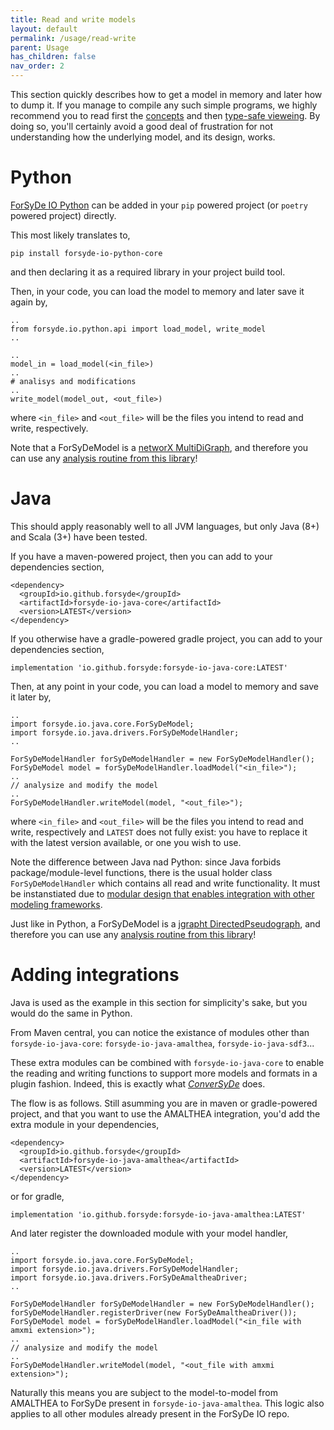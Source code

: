 ```yaml
---
title: Read and write models
layout: default
permalink: /usage/read-write
parent: Usage
has_children: false
nav_order: 2
---
```


This section quickly describes how to get a model in memory and later how to dump it. If you manage to compile
any such simple programs, we highly recommend you to read first the [concepts]({{site.baseurl}}/concepts) and then [type-safe vieweing]().
By doing so, you'll certainly avoid a good deal of frustration for not understanding how the underlying model,
and its design, works.

# Python

[ForSyDe IO Python](https://pypi.org/project/forsyde-io-python/)
can be added
in your `pip` powered project (or `poetry` powered project) directly.

This most likely translates to,

    pip install forsyde-io-python-core

and then declaring it as a required library in your project build tool.

Then, in your code, you can load the model to memory and later save it again by,

    ..
    from forsyde.io.python.api import load_model, write_model
    ..

    ..
    model_in = load_model(<in_file>)
    ..
    # analisys and modifications
    ..
    write_model(model_out, <out_file>)

where `<in_file>` and `<out_file>` will be the files you intend to read and write,
respectively. 

Note that a ForSyDeModel is a 
[networX MultiDiGraph](https://networkx.org/documentation/stable//reference/classes/multidigraph.html),
and therefore you can use any [analysis routine from this library](https://networkx.org/documentation/stable//reference/algorithms/index.html)!

# Java 

This should apply reasonably well to all JVM languages, but only
Java (8+) and Scala (3+) have been tested.

If you have a maven-powered project, then you can add to your dependencies section,

    <dependency>
      <groupId>io.github.forsyde</groupId>
      <artifactId>forsyde-io-java-core</artifactId>
      <version>LATEST</version>
    </dependency>

If you otherwise have a gradle-powered gradle project, you can add to your dependencies section,

    implementation 'io.github.forsyde:forsyde-io-java-core:LATEST'

Then, at any point in your code, you can load a model to memory and save it later by,

    ..
    import forsyde.io.java.core.ForSyDeModel;
    import forsyde.io.java.drivers.ForSyDeModelHandler;
    ..
    
    ForSyDeModelHandler forSyDeModelHandler = new ForSyDeModelHandler();
    ForSyDeModel model = forSyDeModelHandler.loadModel("<in_file>");
    ..
    // analysize and modify the model
    ..
    ForSyDeModelHandler.writeModel(model, "<out_file>");


where `<in_file>` and `<out_file>` will be the files you intend to read and write,
respectively and `LATEST` does not fully exist: you have to replace it with the latest
version available, or one you wish to use.

Note the difference between Java nad Python: since Java forbids package/module-level functions,
there is the usual holder class `ForSyDeModelHandler` which contains all read and write functionality.
It must be instanstiated due to [modular design that enables integration with other modeling frameworks]({{site.baseurl}}/usage/read-write#adding-integrations).

Just like in Python, a ForSyDeModel is a 
[jgrapht DirectedPseudograph](https://jgrapht.org/javadoc-1.3.1/org/jgrapht/graph/DirectedPseudograph.html),
and therefore you can use any [analysis routine from this library](https://jgrapht.org/guide/UserOverview#graph-algorithms)!

# Adding integrations

Java is used as the example in this section for simplicity's sake, but you would do the same in Python.

From Maven central, you can notice the existance of modules other than `forsyde-io-java-core`: `forsyde-io-java-amalthea`, `forsyde-io-java-sdf3`...

These extra modules can be combined with `forsyde-io-java-core` to enable the reading and writing functions to support more
models and formats in a plugin fashion. Indeed, this is exactly what [_ConverSyDe_]({{site.baseurl}}/usage/conversyde) does.

The flow is as follows. Still asumming you are in maven or gradle-powered project, and that you want to use the AMALTHEA integration,
you'd add the extra module in your dependencies,

    <dependency>
      <groupId>io.github.forsyde</groupId>
      <artifactId>forsyde-io-java-amalthea</artifactId>
      <version>LATEST</version>
    </dependency>

or for gradle,

    implementation 'io.github.forsyde:forsyde-io-java-amalthea:LATEST'

And later register the downloaded module with your model handler,

    ..
    import forsyde.io.java.core.ForSyDeModel;
    import forsyde.io.java.drivers.ForSyDeModelHandler;
    import forsyde.io.java.drivers.ForSyDeAmaltheaDriver;
    ..

    ForSyDeModelHandler forSyDeModelHandler = new ForSyDeModelHandler();
    forSyDeModelHandler.registerDriver(new ForSyDeAmaltheaDriver());
    ForSyDeModel model = forSyDeModelHandler.loadModel("<in_file with amxmi extension>");
    ..
    // analysize and modify the model
    ..
    ForSyDeModelHandler.writeModel(model, "<out_file with amxmi extension>");

Naturally this means you are subject to the model-to-model from AMALTHEA to ForSyDe present in `forsyde-io-java-amalthea`.
This logic also applies to all other modules already present in the ForSyDe IO repo.